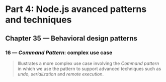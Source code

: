 # Part 4: Node.js avanced patterns and techniques
## Chapter 35 &mdash; Behavioral design patterns
### 16 &mdash; *Command Pattern*: complex use case
> Illustrates a more complex use case involving the *Command pattern* in which we use the pattern to support advanced techniques such as *undo*, *serialization* and *remote execution*.